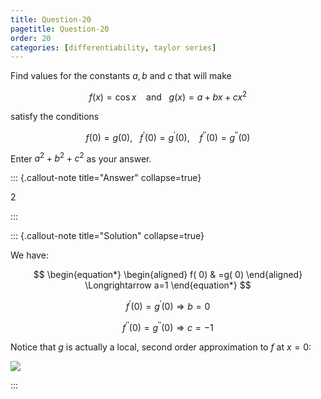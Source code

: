```yaml
---
title: Question-20
pagetitle: Question-20
order: 20
categories: [differentiability, taylor series]
---
```


Find values for the constants $\displaystyle a,b$ and $\displaystyle c$ that will make

$$
\begin{equation*}
f( x) =\cos x\ \ \ \text{  and  } \ \ g( x) =a+bx+cx^{2}
\end{equation*}
$$

satisfy the conditions

$$
\begin{equation*}
f( 0) =g( 0) ,\ \ \ f^{\prime }( 0) =g^{\prime }( 0) ,\ \ \ \ f^{\prime \prime }( 0) =g^{\prime \prime }( 0)
\end{equation*}
$$

Enter $\displaystyle a^{2} +b^{2} +c^{2}$ as your answer.

::: {.callout-note title="Answer" collapse=true}

$2$

:::

::: {.callout-note title="Solution" collapse=true}

We have:

$$
\begin{equation*}
\begin{aligned}
f( 0) & =g( 0)
\end{aligned} \Longrightarrow a=1
\end{equation*}
$$

$$
\begin{equation*}
f^{\prime }( 0) =g^{\prime }( 0) \Longrightarrow b=0
\end{equation*}
$$

$$
\begin{equation*}
f^{\prime \prime }( 0) =g^{\prime \prime }( 0) \Longrightarrow c=-1
\end{equation*}
$$

Notice that $\displaystyle g$ is actually a local, second order approximation to $\displaystyle f$ at $\displaystyle x=0$:

![](img-4.svg)

:::
